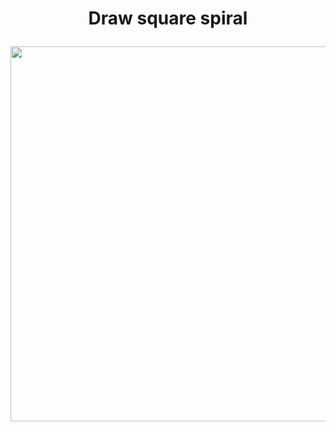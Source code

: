 <h1><p align="center">  Draw square spiral </p></h1> 

<p align="center"><img src="https://cdn.discordapp.com/attachments/815898608658284595/822918224134799380/unknown.png" width="600"> </p>
